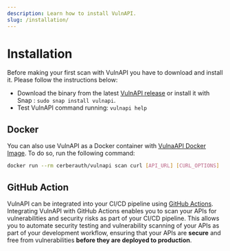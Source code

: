 ```yaml
---
description: Learn how to install VulnAPI.
slug: /installation/
---
```


# Installation

Before making your first scan with VulnAPI you have to download and install it. Please follow the instructions below:

- Download the binary from the latest [VulnAPI release](https://github.com/cerberauth/vulnapi/releases) or install it with Snap : `sudo snap install vulnapi`.
- Test VulnAPI command running: `vulnapi help`

## Docker

You can also use VulnAPI as a Docker container with [VulnaAPI Docker Image](https://hub.docker.com/r/cerberauth/vulnapi). To do so, run the following command:

```bash
docker run --rm cerberauth/vulnapi scan curl [API_URL] [CURL_OPTIONS]
```

## GitHub Action

VulnAPI can be integrated into your CI/CD pipeline using [GitHub Actions](./github-action.md). Integrating VulnAPI with GitHub Actions enables you to scan your APIs for vulnerabilities and security risks as part of your CI/CD pipeline. This allows you to automate security testing and vulnerability scanning of your APIs as part of your development workflow, ensuring that your APIs are **secure** and free from vulnerabilities **before they are deployed to production**.
